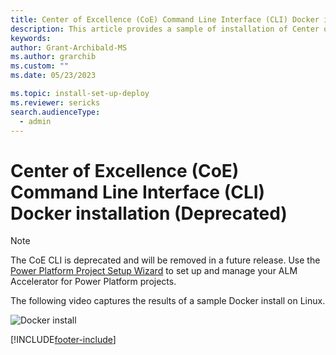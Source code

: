 ```yaml
---
title: Center of Excellence (CoE) Command Line Interface (CLI) Docker installation (Deprecated)
description: This article provides a sample of installation of Center of Excellence (CoE) command line interface (CLI) to a Linux Docker image.
keywords: 
author: Grant-Archibald-MS
ms.author: grarchib
ms.custom: ""
ms.date: 05/23/2023

ms.topic: install-set-up-deploy
ms.reviewer: sericks
search.audienceType: 
  - admin
---
```


# Center of Excellence (CoE) Command Line Interface (CLI) Docker installation (Deprecated)

> [!NOTE]
> The CoE CLI is deprecated and will be removed in a future release. Use the [Power Platform Project Setup Wizard](../../alm-accelerator/setup-admin-tasks.md) to set up and manage your ALM Accelerator for Power Platform projects.

The following video captures the results of a sample Docker install on Linux.

![Docker install](./media/install-docker.svg)

[!INCLUDE[footer-include](../../../includes/footer-banner.md)]
